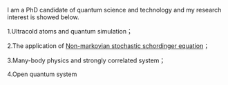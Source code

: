 I am a PhD candidate of quantum science and technology and my research interest is showed below.

1.Ultracold atoms and quantum simulation；

2.The application of [Non-markovian stochastic schordinger equation](Non-markovian_stochastic_schordinger_equation.md)；

3.Many-body physics and strongly correlated system；

4.Open quantum system
